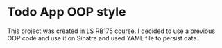 # Todo App OOP style

This project was created in LS RB175 course. I decided to use a previous OOP code and use it on Sinatra and used YAML file to persist data. 
